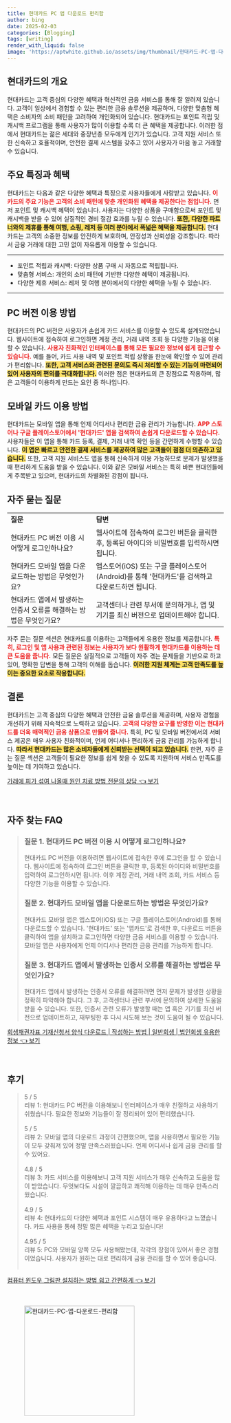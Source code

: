 ```yaml
---
title: 현대카드 PC 앱 다운로드 편리함
author: bing
date: 2025-02-03
categories: [Blogging]
tags: [writing]
render_with_liquid: false
image: 'https://aptwhite.github.io/assets/img/thumbnail/현대카드-PC-앱-다운로드-편리함.webp'
---
```



<h2 id='현대카드의 개요'>현대카드의 개요</h2>

<p>현대카드는 고객 중심의 다양한 혜택과 혁신적인 금융 서비스를 통해 잘 알려져 있습니다. 고객이 일상에서 경험할 수 있는 편리한 금융 솔루션을 제공하며, 다양한 맞춤형 혜택은 소비자의 소비 패턴을 고려하여 개인화되어 있습니다. 현대카드는 포인트 적립 및 캐시백 프로그램을 통해 사용자가 많이 이용할 수록 더 큰 혜택을 제공합니다. 이러한 점에서 현대카드는 젊은 세대와 중장년층 모두에게 인기가 있습니다. 고객 지원 서비스 또한 신속하고 효율적이며, 안전한 결제 시스템을 갖추고 있어 사용자가 마음 놓고 거래할 수 있습니다.</p>

<h2 id='주요 특징과 혜택'>주요 특징과 혜택</h2>

<p>현대카드는 다음과 같은 다양한 혜택과 특징으로 사용자들에게 사랑받고 있습니다. <b><span style="color: #ee2323;">이 카드의 주요 기능은 고객의 소비 패턴에 맞춘 개인화된 혜택을 제공한다는 점입니다.</span></b> 먼저 포인트 및 캐시백 혜택이 있습니다. 사용자는 다양한 상품을 구매함으로써 포인트 및 캐시백을 받을 수 있어 실질적인 경비 절감 효과를 누릴 수 있습니다. <b><span style="background-color: #ffe066;">또한, 다양한 파트너와의 제휴를 통해 여행, 쇼핑, 레저 등 여러 분야에서 폭넓은 혜택을 제공합니다.</span></b> 현대카드는 고객의 소중한 정보를 안전하게 보호하며, 안정성과 신뢰성을 강조합니다. 따라서 금융 거래에 대한 고민 없이 자유롭게 이용할 수 있습니다.</p>

<hr />

<ul>
    <li>포인트 적립과 캐시백: 다양한 상품 구매 시 자동으로 적립됩니다.</li>
    <li>맞춤형 서비스: 개인의 소비 패턴에 기반한 다양한 혜택이 제공됩니다.</li>
    <li>다양한 제휴 서비스: 레저 및 여행 분야에서의 다양한 혜택을 누릴 수 있습니다.</li>
</ul>

<hr />

<h2 id='PC 버전 이용 방법'>PC 버전 이용 방법</h2>

<p>현대카드의 PC 버전은 사용자가 손쉽게 카드 서비스를 이용할 수 있도록 설계되었습니다. 웹사이트에 접속하여 로그인하면 계정 관리, 거래 내역 조회 등 다양한 기능을 이용할 수 있습니다. <b><span style="color: #ee2323;">사용자 친화적인 인터페이스를 통해 모든 필요한 정보에 쉽게 접근할 수 있습니다.</span></b> 예를 들어, 카드 사용 내역 및 포인트 적립 상황을 한눈에 확인할 수 있어 관리가 편리합니다. <b><span style="background-color: #ffe066;">또한, 고객 서비스와 관련된 문의도 즉시 처리할 수 있는 기능이 마련되어 있어 사용자의 편의를 극대화합니다.</span></b> 이러한 점은 현대카드의 큰 장점으로 작용하며, 많은 고객들이 이용하게 만드는 요인 중 하나입니다.</p>

<h2 id='모바일 카드 이용 방법'>모바일 카드 이용 방법</h2>

<p>현대카드는 모바일 앱을 통해 언제 어디서나 편리한 금융 관리가 가능합니다. <b><span style="color: #ee2323;">APP 스토어나 구글 플레이스토어에서 '현대카드' 앱을 검색하여 손쉽게 다운로드할 수 있습니다.</span></b> 사용자들은 이 앱을 통해 카드 등록, 결제, 거래 내역 확인 등을 간편하게 수행할 수 있습니다. <b><span style="background-color: #ffe066;">이 앱은 빠르고 안전한 결제 서비스를 제공하여 많은 고객들이 점점 더 의존하고 있습니다.</span></b> 또한, 고객 지원 서비스도 앱을 통해 신속하게 이용 가능하므로 문제가 발생했을 때 편리하게 도움을 받을 수 있습니다. 이와 같은 모바일 서비스는 특히 바쁜 현대인들에게 주목받고 있으며, 현대카드의 차별화된 강점이 됩니다.</p>

<h2 id='자주 묻는 질문'>자주 묻는 질문</h2>

<table>
    <tr>
        <td><b>질문</b></td>
        <td><b>답변</b></td>
    </tr>
    <tr>
        <td>현대카드 PC 버전 이용 시 어떻게 로그인하나요?</td>
        <td>웹사이트에 접속하여 로그인 버튼을 클릭한 후, 등록된 아이디와 비밀번호를 입력하시면 됩니다.</td>
    </tr>
    <tr>
        <td>현대카드 모바일 앱을 다운로드하는 방법은 무엇인가요?</td>
        <td>앱스토어(iOS) 또는 구글 플레이스토어(Android)를 통해 '현대카드'를 검색하고 다운로드하면 됩니다.</td>
    </tr>
    <tr>
        <td>현대카드 앱에서 발생하는 인증서 오류를 해결하는 방법은 무엇인가요?</td>
        <td>고객센터나 관련 부서에 문의하거나, 앱 및 기기를 최신 버전으로 업데이트해야 합니다.</td>
    </tr>
</table>

<p>자주 묻는 질문 섹션은 현대카드를 이용하는 고객들에게 유용한 정보를 제공합니다. <b><span style="color: #ee2323;">특히, 로그인 및 앱 사용과 관련된 정보는 사용자가 보다 원활하게 현대카드를 이용하는 데 큰 도움을 줍니다.</span></b> 모든 질문은 실질적으로 고객들이 자주 겪는 문제들을 기반으로 하고 있어, 명확한 답변을 통해 고객의 이해를 돕습니다. <b><span style="background-color: #ffe066;">이러한 지원 체계는 고객 만족도를 높이는 중요한 요소로 작용합니다.</span></b></p>

<h2 id='결론'>결론</h2>

<p>현대카드는 고객 중심의 다양한 혜택과 안전한 금융 솔루션을 제공하며, 사용자 경험을 개선하기 위해 지속적으로 노력하고 있습니다. <b><span style="color: #ee2323;">고객의 다양한 요구를 반영한 이는 현대카드를 더욱 매력적인 금융 상품으로 만들어 줍니다.</span></b> 특히, PC 및 모바일 버전에서의 서비스 제공은 매우 사용자 친화적이며, 언제 어디서나 편리하게 금융 관리를 가능하게 합니다. <b><span style="background-color: #ffe066;">따라서 현대카드는 많은 소비자들에게 신뢰받는 선택이 되고 있습니다.</span></b> 한편, 자주 묻는 질문 섹션은 고객들이 필요한 정보를 쉽게 찾을 수 있도록 지원하며 서비스 만족도를 높이는 데 기여하고 있습니다.</p>


<p><a class="click-button" title="가래에 피가 섞여 나올때 원인 치료 방법 전문의 상담" href="https://aptwhite.github.io/posts/%EA%B0%80%EB%9E%98%EC%97%90-%ED%94%BC%EA%B0%80-%EC%84%9E%EC%97%AC-%EB%82%98%EC%98%AC%EB%95%8C-%EC%9B%90%EC%9D%B8-%EC%B9%98%EB%A3%8C-%EB%B0%A9%EB%B2%95-%EC%A0%84%EB%AC%B8%EC%9D%98-%EC%83%81%EB%8B%B4/" rel="dofollow">가래에 피가 섞여 나올때 원인 치료 방법 전문의 상담 👈 보기</a></p><br>
<h2 id='자주_찾는_FAQ'>자주 찾는 FAQ</h2>
<div itemscope="" itemtype="https://schema.org/FAQPage"> 
<blockquote> 
<div itemscope="" itemprop="mainEntity" itemtype="https://schema.org/Question"> 
<h3 itemprop="name">질문 1. 현대카드 PC 버전 이용 시 어떻게 로그인하나요?</h3> 
<div itemscope="" itemprop="acceptedAnswer" itemtype="https://schema.org/Answer"> 
<span itemprop="text"> 
<p>현대카드 PC 버전을 이용하려면 웹사이트에 접속한 후에 로그인을 할 수 있습니다. 웹사이트에 접속하여 로그인 버튼을 클릭한 후, 등록된 아이디와 비밀번호를 입력하여 로그인하시면 됩니다. 이후 계정 관리, 거래 내역 조회, 카드 서비스 등 다양한 기능을 이용할 수 있습니다.</p> 
</span> 
</div> 
</div> 

<div itemscope="" itemprop="mainEntity" itemtype="https://schema.org/Question"> 
<h3 itemprop="name">질문 2. 현대카드 모바일 앱을 다운로드하는 방법은 무엇인가요?</h3> 
<div itemscope="" itemprop="acceptedAnswer" itemtype="https://schema.org/Answer"> 
<span itemprop="text"> 
<p>현대카드 모바일 앱은 앱스토어(iOS) 또는 구글 플레이스토어(Android)를 통해 다운로드할 수 있습니다. '현대카드' 또는 '앱카드'로 검색한 후, 다운로드 버튼을 클릭하여 앱을 설치하고 로그인하면 다양한 금융 서비스를 이용할 수 있습니다. 모바일 앱은 사용자에게 언제 어디서나 편리한 금융 관리를 가능하게 합니다.</p> 
</span> 
</div> 
</div> 

<div itemscope="" itemprop="mainEntity" itemtype="https://schema.org/Question"> 
<h3 itemprop="name">질문 3. 현대카드 앱에서 발생하는 인증서 오류를 해결하는 방법은 무엇인가요?</h3> 
<div itemscope="" itemprop="acceptedAnswer" itemtype="https://schema.org/Answer"> 
<span itemprop="text"> 
<p>현대카드 앱에서 발생하는 인증서 오류를 해결하려면 먼저 문제가 발생한 상황을 정확히 파악해야 합니다. 그 후, 고객센터나 관련 부서에 문의하여 상세한 도움을 받을 수 있습니다. 또한, 인증서 관련 오류가 발생할 때는 앱 혹은 기기를 최신 버전으로 업데이트하고, 재부팅한 후 다시 시도해 보는 것이 도움이 될 수 있습니다.</p> 
</span> 
</div> 
</div> 

</blockquote> 
</div>
<p><a class="click-button" title="회생채권자표 기재신청서 양식 다운로드 | 작성하는 방법 | 일반회생 | 법인회생 유용한 정보" href="https://aptwhite.github.io/posts/%ED%9A%8C%EC%83%9D%EC%B1%84%EA%B6%8C%EC%9E%90%ED%91%9C-%EA%B8%B0%EC%9E%AC%EC%8B%A0%EC%B2%AD%EC%84%9C-%EC%96%91%EC%8B%9D-%EB%8B%A4%EC%9A%B4%EB%A1%9C%EB%93%9C-%EC%9E%91%EC%84%B1%ED%95%98%EB%8A%94-%EB%B0%A9%EB%B2%95-%EC%9D%BC%EB%B0%98%ED%9A%8C%EC%83%9D-%EB%B2%95%EC%9D%B8%ED%9A%8C%EC%83%9D-%EC%9C%A0%EC%9A%A9%ED%95%9C-%EC%A0%95%EB%B3%B4/" rel="dofollow">회생채권자표 기재신청서 양식 다운로드 | 작성하는 방법 | 일반회생 | 법인회생 유용한 정보 👈 보기</a></p><br>
<h2 id='후기'>후기</h2>
<div itemscope itemtype="https://schema.org/Product">
  <blockquote>
  <div itemprop="review" itemscope itemtype="https://schema.org/Review">
      <div itemprop="reviewRating" itemscope itemtype="https://schema.org/Rating"> <span itemprop="ratingValue">5</span> / <span itemprop="bestRating">5</span> </div>
      <span itemprop="reviewBody">리뷰 1: 현대카드 PC 버전을 이용해보니 인터페이스가 매우 친절하고 사용하기 쉬웠습니다. 필요한 정보와 기능들이 잘 정리되어 있어 편리했습니다.</span>
  </div>
  <br>
  <div itemprop="review" itemscope itemtype="https://schema.org/Review">
      <div itemprop="reviewRating" itemscope itemtype="https://schema.org/Rating"> <span itemprop="ratingValue">5</span> / <span itemprop="bestRating">5</span> </div>
      <span itemprop="reviewBody">리뷰 2: 모바일 앱의 다운로드 과정이 간편했으며, 앱을 사용하면서 필요한 기능이 모두 갖춰져 있어 정말 만족스러웠습니다. 언제 어디서나 쉽게 금융 관리를 할 수 있어요.</span>
  </div>
  <br>
  <div itemprop="review" itemscope itemtype="https://schema.org/Review">
      <div itemprop="reviewRating" itemscope itemtype="https://schema.org/Rating"> <span itemprop="ratingValue">4.8</span> / <span itemprop="bestRating">5</span> </div>
      <span itemprop="reviewBody">리뷰 3: 카드 서비스를 이용해보니 고객 지원 서비스가 매우 신속하고 도움을 많이 받았습니다. 무엇보다도 시설이 깔끔하고 쾌적해 이용하는 데 매우 만족스러웠습니다.</span>
  </div>
  <br>
  <div itemprop="review" itemscope itemtype="https://schema.org/Review">
      <div itemprop="reviewRating" itemscope itemtype="https://schema.org/Rating"> <span itemprop="ratingValue">4.9</span> / <span itemprop="bestRating">5</span> </div>
      <span itemprop="reviewBody">리뷰 4: 현대카드의 다양한 혜택과 포인트 시스템이 매우 유용하다고 느꼈습니다. 카드 사용을 통해 정말 많은 혜택을 누리고 있습니다!</span>
  </div>
  <br>
  <div itemprop="review" itemscope itemtype="https://schema.org/Review">
      <div itemprop="reviewRating" itemscope itemtype="https://schema.org/Rating"> <span itemprop="ratingValue">4.95</span> / <span itemprop="bestRating">5</span> </div>
      <span itemprop="reviewBody">리뷰 5: PC와 모바일 양쪽 모두 사용해봤는데, 각각의 장점이 있어서 좋은 경험이었습니다. 사용자가 원하는 대로 편리하게 금융 관리를 할 수 있어 좋습니다.</span>
  </div>
  <br>
  </blockquote>
</div>
<p><a class="click-button" title="컴퓨터 윈도우 그림판 설치하는 방법 쉽고 간편하게" href="https://aptwhite.github.io/posts/%EC%BB%B4%ED%93%A8%ED%84%B0-%EC%9C%88%EB%8F%84%EC%9A%B0-%EA%B7%B8%EB%A6%BC%ED%8C%90-%EC%84%A4%EC%B9%98%ED%95%98%EB%8A%94-%EB%B0%A9%EB%B2%95-%EC%89%BD%EA%B3%A0-%EA%B0%84%ED%8E%B8%ED%95%98%EA%B2%8C/" rel="dofollow">컴퓨터 윈도우 그림판 설치하는 방법 쉽고 간편하게 👈 보기</a></p><br>
<figure class="image"><img src="https://aptwhite.github.io/assets/img/thumbnail/현대카드-PC-앱-다운로드-편리함.webp" alt="현대카드-PC-앱-다운로드-편리함" width="256" height="256"></figure>
